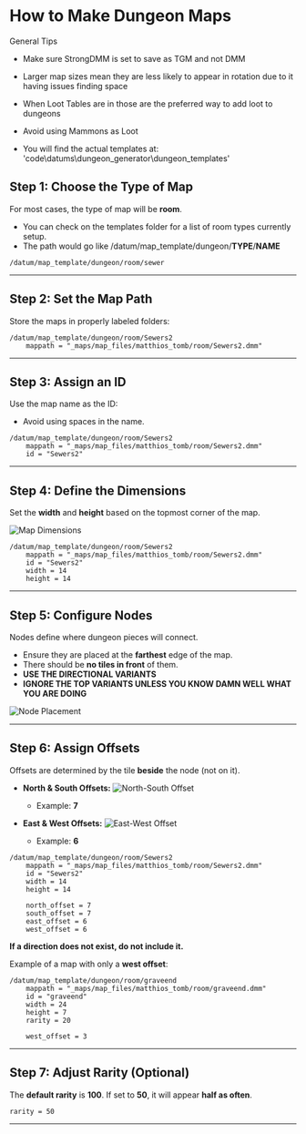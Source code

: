 # How to Make Dungeon Maps
General Tips
- Make sure StrongDMM is set to save as TGM and not DMM
- Larger map sizes mean they are less likely to appear in rotation due to it having issues finding space
- When Loot Tables are in those are the preferred way to add loot to dungeons
- Avoid using Mammons as Loot

- You will find the actual templates at: 'code\datums\dungeon_generator\dungeon_templates'

## Step 1: Choose the Type of Map
For most cases, the type of map will be **room**.
- You can check on the templates folder for a list of room types currently setup.
- The path would go like /datum/map_template/dungeon/**TYPE**/**NAME**
```dm
/datum/map_template/dungeon/room/sewer
```

---

## Step 2: Set the Map Path
Store the maps in properly labeled folders:

```dm
/datum/map_template/dungeon/room/Sewers2
    mappath = "_maps/map_files/matthios_tomb/room/Sewers2.dmm"
```

---

## Step 3: Assign an ID
Use the map name as the ID:
- Avoid using spaces in the name.

```dm
/datum/map_template/dungeon/room/Sewers2
    mappath = "_maps/map_files/matthios_tomb/room/Sewers2.dmm"
    id = "Sewers2"
```

---

## Step 4: Define the Dimensions
Set the **width** and **height** based on the topmost corner of the map.

![Map Dimensions](image.png)

```dm
/datum/map_template/dungeon/room/Sewers2
    mappath = "_maps/map_files/matthios_tomb/room/Sewers2.dmm"
    id = "Sewers2"
    width = 14
    height = 14
```

---

## Step 5: Configure Nodes
Nodes define where dungeon pieces will connect.
- Ensure they are placed at the **farthest** edge of the map.
- There should be **no tiles in front** of them.
- **USE THE DIRECTIONAL VARIANTS**
- **IGNORE THE TOP VARIANTS UNLESS YOU KNOW DAMN WELL WHAT YOU ARE DOING**

![Node Placement](image-1.png)

---

## Step 6: Assign Offsets
Offsets are determined by the tile **beside** the node (not on it).

- **North & South Offsets:**
  ![North-South Offset](image-2.png)
  - Example: **7**

- **East & West Offsets:**
  ![East-West Offset](image-3.png)
  - Example: **6**

```dm
/datum/map_template/dungeon/room/Sewers2
    mappath = "_maps/map_files/matthios_tomb/room/Sewers2.dmm"
    id = "Sewers2"
    width = 14
    height = 14

    north_offset = 7
    south_offset = 7
    east_offset = 6
    west_offset = 6
```

**If a direction does not exist, do not include it.**

Example of a map with only a **west offset**:

```dm
/datum/map_template/dungeon/room/graveend
    mappath = "_maps/map_files/matthios_tomb/room/graveend.dmm"
    id = "graveend"
    width = 24
    height = 7
    rarity = 20

    west_offset = 3
```

---

## Step 7: Adjust Rarity (Optional)
The **default rarity** is **100**. If set to **50**, it will appear **half as often**.

```dm
rarity = 50
```

---
